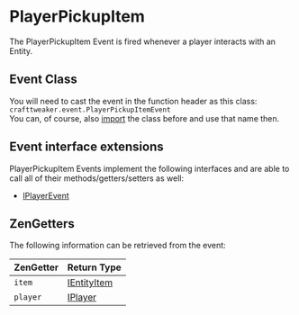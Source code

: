 # PlayerPickupItem

The PlayerPickupItem Event is fired whenever a player interacts with an Entity.

## Event Class
You will need to cast the event in the function header as this class:  
`crafttweaker.event.PlayerPickupItemEvent`  
You can, of course, also [import](/AdvancedFunctions/Import/) the class before and use that name then.

## Event interface extensions
PlayerPickupItem Events implement the following interfaces and are able to call all of their methods/getters/setters as well:

- [IPlayerEvent](/Vanilla/Events/Events/IPlayerEvent/)


## ZenGetters
The following information can be retrieved from the event:

| ZenGetter   | Return Type                            |
|-------------|----------------------------------------|
| `item`      | [IEntityItem](/Vanilla/Entities/IEntityItem/)| 
| `player`    | [IPlayer](/Vanilla/Players/IPlayer/)    |
